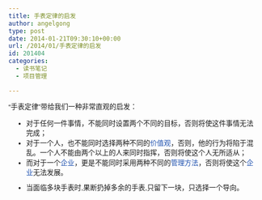 ```yaml
---
title: 手表定律的启发
author: angelgong
type: post
date: 2014-01-21T09:30:10+00:00
url: /2014/01/手表定律的启发
id: 201404
categories:
  - 读书笔记
  - 项目管理

---
```

<p style="margin: 1em 0px; unicode-bidi: embed; font-family: sans-serif; font-size: 13.63636302947998px; line-height: 19.47443199157715px;">
  &ldquo;手表定律&rdquo;带给我们一种非常直观的启发：
</p>

<ul style="margin: 10px; unicode-bidi: embed; padding-left: 15px; font-family: sans-serif; font-size: 13.63636302947998px; line-height: 19.47443199157715px;">
  <li style="margin: 0px 0px 0px 10px; unicode-bidi: embed;">
    对于任何一件事情，不能同时设置两个不同的目标，否则将使这件事情无法完成；
  </li>
  <li style="margin: 0px 0px 0px 10px; unicode-bidi: embed;">
    对于一个人，也不能同时选择两种不同的<a href="http://wiki.mbalib.com/wiki/%E4%BB%B7%E5%80%BC%E8%A7%82" style="margin: 0px; color: rgb(33, 83, 176); text-decoration: initial;" title="价值观">价值观</a>，否则，他的行为将陷于混乱。一个人不能由两个以上的人来同时指挥，否则将使这个人无所适从；
  </li>
  <li style="margin: 0px 0px 0px 10px; unicode-bidi: embed;">
    而对于一个<a href="http://wiki.mbalib.com/wiki/%E4%BC%81%E4%B8%9A" style="margin: 0px; color: rgb(33, 83, 176); text-decoration: initial;" title="企业">企业</a>，更是不能同时采用两种不同的<a href="http://wiki.mbalib.com/wiki/%E7%AE%A1%E7%90%86%E6%96%B9%E6%B3%95" style="margin: 0px; color: rgb(33, 83, 176); text-decoration: initial;" title="管理方法">管理方法</a>，否则将使这个<a href="http://wiki.mbalib.com/wiki/%E4%BC%81%E4%B8%9A" style="margin: 0px; color: rgb(33, 83, 176); text-decoration: initial;" title="企业">企业</a>无法发展。
  </li>
</ul>

<ul style="margin: 10px; unicode-bidi: embed; padding-left: 15px; font-family: sans-serif; font-size: 13.63636302947998px; line-height: 19.47443199157715px;">
  <li style="margin: 0px 0px 0px 10px; unicode-bidi: embed;">
    当面临多块手表时,果断扔掉多余的手表,只留下一块，只选择一个导向。
  </li>
</ul>
